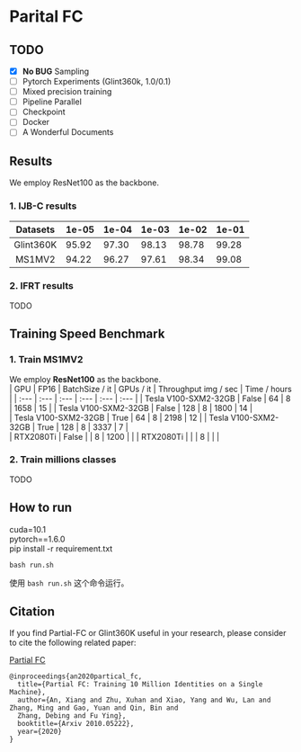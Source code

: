 # Parital FC

## TODO

- [x] **No BUG** Sampling  
- [ ] Pytorch Experiments (Glint360k, 1.0/0.1)   
- [ ] Mixed precision training  
- [ ] Pipeline Parallel  
- [ ] Checkpoint  
- [ ] Docker  
- [ ] A Wonderful Documents  

## Results
We employ ResNet100 as the backbone.

### 1. IJB-C results

|   Datasets   | 1e-05 | 1e-04 | 1e-03 | 1e-02 | 1e-01 |
| :---:        | :---  | :---  | :---  | :---  | :---  | 
| Glint360K    | 95.92 | 97.30 | 98.13 | 98.78 | 99.28 |
| MS1MV2       | 94.22 | 96.27 | 97.61 | 98.34 | 99.08 |

### 2. IFRT results

TODO

## Training Speed Benchmark
### 1. Train MS1MV2
We employ **ResNet100** as the backbone.   
|   GPU                   | FP16  | BatchSize / it | GPUs / it  | Throughput img / sec | Time / hours |
| :---                    | :---  |   :---         | :---       | :---                 | :---         | 
| Tesla V100-SXM2-32GB    | False |   64           | 8          | 1658                 | 15           |
| Tesla V100-SXM2-32GB    | False |   128          | 8          | 1800                 | 14           |    
| Tesla V100-SXM2-32GB    | True  |   64           | 8          | 2198                 | 12           |
| Tesla V100-SXM2-32GB    | True  |   128          | 8          | 3337                 | 7            |     
| RTX2080Ti               | False |                | 8          | 1200                 |              | 
| RTX2080Ti               |       |                | 8          |                      |              | 

### 2. Train millions classes
TODO

## How to run
cuda=10.1  
pytorch==1.6.0  
pip install -r requirement.txt  

```shell
bash run.sh
```
使用 `bash run.sh` 这个命令运行。


## Citation
If you find Partial-FC or Glint360K useful in your research, please consider to cite the following related paper: 

[Partial FC](https://arxiv.org/abs/2010.05222)
```
@inproceedings{an2020partical_fc,
  title={Partial FC: Training 10 Million Identities on a Single Machine},
  author={An, Xiang and Zhu, Xuhan and Xiao, Yang and Wu, Lan and Zhang, Ming and Gao, Yuan and Qin, Bin and
  Zhang, Debing and Fu Ying},
  booktitle={Arxiv 2010.05222},
  year={2020}
}
```
